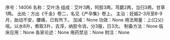 序号：14006
名称：艾叶汤
组成：艾叶3两，阿胶3两，芎藭2两，当归3两，甘草1两。
出处：方出《千金》卷二，名见《产孕集》卷上。
主治：妊娠2-3月至8-9月，胎动不安，腰痛，已有所下。
加减：None
功效：None
用法用量：上(口父)咀。以水8升，煮取3升，去滓，纳胶令消，分3服，日3次。
制备方法：None
临床应用：None
各家论述：None
用药禁忌：None
附注：None
